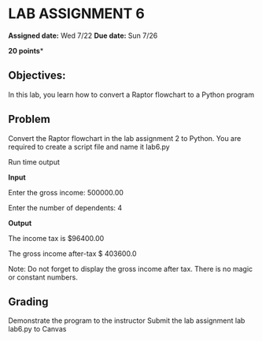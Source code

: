 # LAB ASSIGNMENT 6
**Assigned date:**  Wed 7/22
**Due date:**   Sun 7/26

**20 points***

## Objectives:

In this lab, you learn how to convert a Raptor flowchart to a Python program 

## Problem

Convert the Raptor flowchart in the lab assignment 2 to Python.  You are required to create a script file and name it lab6.py

Run time output

**Input**

Enter the gross income:  500000.00

Enter the number of dependents: 4


**Output**

The income tax is $96400.00

The gross income after-tax  $ 403600.0


Note: Do not forget to display the gross income after tax. There is no magic or constant numbers.

## Grading

Demonstrate the program to the instructor
Submit the lab assignment lab lab6.py to Canvas
